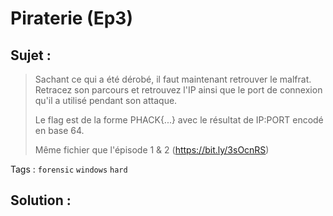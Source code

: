 # Piraterie (Ep3)

## Sujet :

> Sachant ce qui a été dérobé, il faut maintenant retrouver le malfrat.
> Retracez son parcours et retrouvez l'IP ainsi que le port de connexion qu'il a utilisé pendant son attaque.
> 
> Le flag est de la forme PHACK{...} avec le résultat de IP:PORT encodé en base 64.
>
> Même fichier que l'épisode 1 & 2 (https://bit.ly/3sOcnRS)

Tags : `forensic` `windows` `hard`

## Solution :
